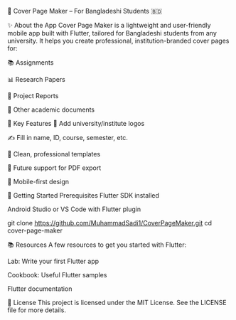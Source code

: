📄 Cover Page Maker – For Bangladeshi Students 🇧🇩




✨ About the App
Cover Page Maker is a lightweight and user-friendly mobile app built with Flutter, tailored for Bangladeshi students from any university. It helps you create professional, institution-branded cover pages for:

📚 Assignments

📊 Research Papers

📑 Project Reports

📄 Other academic documents

🔧 Key Features
🏫 Add university/institute logos

✍️ Fill in name, ID, course, semester, etc.

🎨 Clean, professional templates

💾 Future support for PDF export

📱 Mobile-first design

🚀 Getting Started
Prerequisites
Flutter SDK installed

Android Studio or VS Code with Flutter plugin


git clone https://github.com/MuhammadSadi1/CoverPageMaker.git
cd cover-page-maker

📚 Resources
A few resources to get you started with Flutter:

Lab: Write your first Flutter app

Cookbook: Useful Flutter samples

Flutter documentation

🪪 License
This project is licensed under the MIT License. See the LICENSE file for more details.
